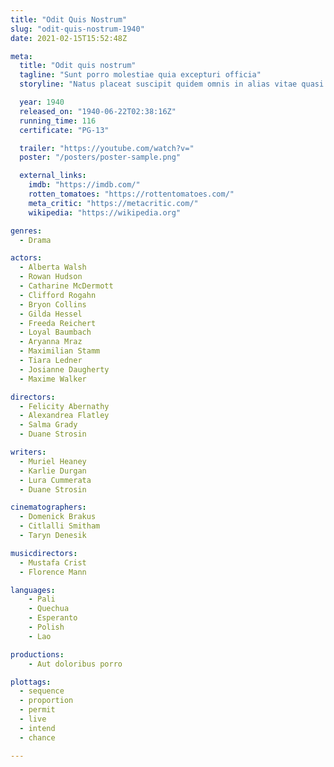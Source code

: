 ```yaml
---
title: "Odit Quis Nostrum"
slug: "odit-quis-nostrum-1940"
date: 2021-02-15T15:52:48Z

meta:
  title: "Odit quis nostrum"
  tagline: "Sunt porro molestiae quia excepturi officia"
  storyline: "Natus placeat suscipit quidem omnis in alias vitae quasi quo totam velit dignissimos non dolorem iusto voluptas atque non aspernatur"

  year: 1940
  released_on: "1940-06-22T02:38:16Z"
  running_time: 116
  certificate: "PG-13"

  trailer: "https://youtube.com/watch?v="
  poster: "/posters/poster-sample.png"

  external_links:
    imdb: "https://imdb.com/"
    rotten_tomatoes: "https://rottentomatoes.com/"
    meta_critic: "https://metacritic.com/"
    wikipedia: "https://wikipedia.org"

genres:
  - Drama

actors:
  - Alberta Walsh
  - Rowan Hudson
  - Catharine McDermott
  - Clifford Rogahn
  - Bryon Collins
  - Gilda Hessel
  - Freeda Reichert
  - Loyal Baumbach
  - Aryanna Mraz
  - Maximilian Stamm
  - Tiara Ledner
  - Josianne Daugherty
  - Maxime Walker

directors:
  - Felicity Abernathy
  - Alexandrea Flatley
  - Salma Grady
  - Duane Strosin

writers:
  - Muriel Heaney
  - Karlie Durgan
  - Lura Cummerata
  - Duane Strosin

cinematographers:
  - Domenick Brakus
  - Citlalli Smitham
  - Taryn Denesik

musicdirectors:
  - Mustafa Crist
  - Florence Mann

languages:
    - Pali
    - Quechua
    - Esperanto
    - Polish
    - Lao

productions:
    - Aut doloribus porro

plottags:
  - sequence
  - proportion
  - permit
  - live
  - intend
  - chance

---
```


